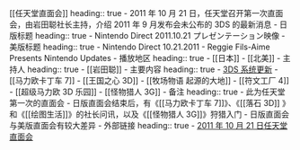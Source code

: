 [[任天堂直面会]]
heading:: true
	- 2011 年 10 月 21 日，任天堂召开第一次直面会，由岩田聪社长主持，介绍 2011 年 9 月发布会未公布的 3DS 的最新消息
	- 日版标题
	  heading:: true
		- Nintendo Direct 2011.10.21 プレゼンテーション映像
	- 美版标题
	  heading:: true
		- Nintendo Direct 10.21.2011 - Reggie Fils-Aime Presents Nintendo Updates
	- 播放地区
	  heading:: true
		- [[日本]]
		- [[北美]]
	- 主持人
	  heading:: true
		- [[岩田聪]]
	- 主要内容
	  heading:: true
		- [3DS 系统更新]([[3DS]])
		- [[马力欧卡丁车 7]]
		- [[王国之心 3D]]
		- [[牧场物语 起源的大地]]
		- [[符文工厂 4]]
		- [[超级马力欧 3D 乐园]]
		- [[怪物猎人 3G]]
	- 备注
	  heading:: true
		- 此为任天堂第一次的直面会
		- 日版直面会结束后，有《[[马力欧卡丁车 7]]》、《[[落石 3D]] 》和《[[绘图生活]]》的社长问讯，以及《[[怪物猎人 3G]]》狩猎入门
		- 日版直面会与美版直面会有较大差异
	- 外部链接
	  heading:: true
		- [2011 年 10 月 21 日任天堂直面会](https://www.bilibili.com/video/BV1oE41167KD/)
